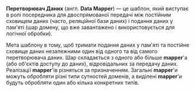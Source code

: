 **Перетворювач Даних** (англ. **Data Mapper**) — це шаблон, який виступає в ролі посередника для
двоспрямованої передачі між постійним сховищем даних (часто, реляційної бази даних)
і подання даних у пам'яті (шар домену, що вже завантажено і використовується для логічної обробки).

Мета шаблону в тому, щоб тримати подання даних у пам'яті та постійне сховище даних незалежними один від одного та від самого перетворювача даних. Шар складається з одного або більше **mapper**'а (або об'єктів доступу до даних),
відровідальних за передачу даних. Реалізації **mapper**'ів різняться за призначенням. Загальні **mapper**'и можуть
обробляти різні типи сутностей доменів, а виділені **mapper**'и будуть обробляти один або кілька
конкретних типів.